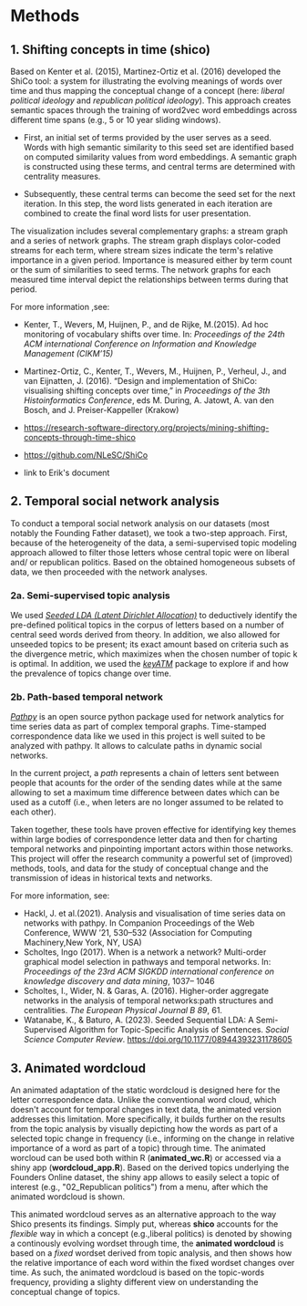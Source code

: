 # Methods


## 1. Shifting concepts in time (shico)
 
Based on Kenter et al. (2015), Martinez-Ortiz et al. (2016) developed the ShiCo tool: a system for illustrating the evolving meanings of words over time and thus mapping the conceptual change of a concept (here: *liberal political ideology* and  *republican political ideology*). This approach creates semantic spaces through the training of word2vec word embeddings across different time spans (e.g., 5 or 10 year sliding windows).

* First, an initial set of terms provided by the user serves as a seed. Words with high semantic similarity to this seed set are identified based on computed similarity values from word embeddings. A semantic graph is constructed using these terms, and central terms are determined with centrality measures.

* Subsequently, these central terms can become the seed set for the next iteration. In this step, the word lists generated in each iteration are combined to create the final word lists for user presentation.

The visualization includes several complementary graphs: a stream graph and a series of network graphs. The stream graph displays color-coded streams for each term, where stream sizes indicate the term's relative importance in a given period. Importance is measured either by term count or the sum of similarities to seed terms. The network graphs for each measured time interval depict the relationships between terms during that period.

For more information ,see:
* Kenter, T., Wevers, M, Huijnen, P., and de Rijke, M.(2015). Ad hoc monitoring of vocabulary shifts over time. In: *Proceedings of the 24th ACM international Conference on Information and Knowledge Management (CIKM’15)*

* Martinez-Ortiz, C., Kenter, T., Wevers, M., Huijnen, P., Verheul, J., and van
Eijnatten, J. (2016). “Design and implementation of ShiCo: visualising shifting
concepts over time,” in *Proceedings of the 3th Histoinformatics Conference*, eds
M. During, A. Jatowt, A. van den Bosch, and J. Preiser-Kappeller (Krakow)

* https://research-software-directory.org/projects/mining-shifting-concepts-through-time-shico

* https://github.com/NLeSC/ShiCo

* link to Erik's document

## 2. Temporal social network analysis
To conduct a temporal social network analysis on our datasets (most notably the Founding Father dataset), we took a two-step approach. First, because of the heterogeneity of the data, a semi-supervised topic modeling approach allowed to filter those letters whose central topic were on liberal and/ or republican politics. Based on the obtained homogeneous subsets of data, we then proceeded with the network analyses.

### 2a. Semi-supervised topic analysis
We used [*Seeded LDA (Latent Dirichlet Allocation)*](https://koheiw.github.io/seededlda/index.html) to deductively identify the pre-defined political topics in the corpus of letters based on a number of central seed words derived from theory. In addition, we also allowed for unseeded topics to be present; its exact amount based on criteria such as the divergence metric, which maximizes when the chosen number of topic k is optimal. In addition, we used the [*keyATM*](https://keyatm.github.io/keyATM/index.html) package to explore if and how the prevalence of topics change over time.

### 2b. Path-based temporal network
[*Pathpy*](https://www.pathpy.net/0.0.2-dev/) is an open source python package used for network analytics for time series data as part of complex temporal graphs. Time-stamped correspondence data like we used in this project is well suited to be analyzed with pathpy. It allows to calculate paths in dynamic social networks.

In the current project, a *path* represents a chain of letters sent between people that acounts for the order of the sending dates while at the same allowing to set a maximum time difference between dates which can be used as a cutoff (i.e., when leters are no longer assumed to be related to each other).

Taken together, these tools have proven effective for identifying key themes within large bodies of correspondence letter data and then for charting temporal networks and pinpointing important actors within those networks. This project will offer the research community a powerful set of (improved) methods, tools, and data for the study of conceptual change and the transmission of ideas in historical texts and networks.

For more information, see:

* Hackl, J. et al.(2021). Analysis and visualisation of time series data on networks with pathpy. In Companion Proceedings of the Web Conference, WWW ’21, 530–532 (Association for Computing Machinery,New York, NY, USA)
* Scholtes, Ingo (2017). When is a network a network? Multi-order graphical model selection in pathways and temporal networks. In: *Proceedings of the 23rd ACM SIGKDD international conference on knowledge discovery and data mining*, 1037– 1046
* Scholtes, I., Wider, N. & Garas, A. (2016). Higher-order aggregate networks in the analysis of temporal networks:path structures and centralities. *The European Physical Journal B 89*, 61.
* Watanabe, K., & Baturo, A. (2023). Seeded Sequential LDA: A Semi-Supervised Algorithm for Topic-Specific Analysis of Sentences. *Social Science Computer Review*. https://doi.org/10.1177/08944393231178605

## 3. Animated wordcloud
An animated adaptation of the static wordcloud is designed here for the letter correspondence data. Unlike the conventional word cloud, which doesn't account for temporal changes in text data, the animated version addresses this limitation. More specifically, it builds further on the results from the topic analysis by visually depicting how the words as part of a selected topic change in frequency (i.e., informing on the change in relative importance of a word as part of a topic) through time. The animated worcloud can be used both within R (**animated_wc.R**) or accessed via a shiny app (**wordcloud_app.R**). Based on the derived topics underlying the Founders Online dataset, the shiny app allows to easily select a topic of interest (e.g., "02_Republican politics") from a menu, after which the animated wordcloud is shown.

This animated wordcloud serves as an alternative approach to the way Shico presents its findings. Simply put, whereas **shico** accounts for the *flexible* way in which a concept (e.g.,liberal politics) is denoted by showing a continously evolving wordset through time, the **animated wordcloud** is based on a *fixed* wordset derived from topic analysis, and then shows how the relative importance of each word within the fixed wordset changes over time. As such, the animated wordcloud is based on the topic-words frequency, providing a slighty different view on understanding the conceptual change of topics.